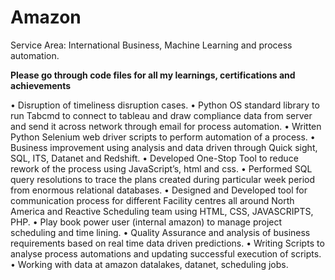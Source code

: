 # Amazon
Service Area: International Business, Machine Learning and process automation.

**Please go through code files for all my learnings, certifications and achievements**

•	Disruption of timeliness disruption cases.
• Python OS standard library to run Tabcmd to connect to tableau and draw compliance data from server and send it across network through email for process automation.
•	Written Python Selenium web driver scripts to perform automation of a process.
•	Business improvement using analysis and data driven through Quick sight, SQL, ITS, Datanet and Redshift.
•	Developed One-Stop Tool to reduce rework of the process using JavaScript’s, html and css.
•	Performed SQL query resolutions to trace the plans created during particular week period from enormous relational databases.
•	Designed and Developed tool for communication process for different Facility centres all around North America and Reactive Scheduling team using HTML, CSS, JAVASCRIPTS, PHP.
•	Play book power user (internal amazon) to manage project scheduling and time lining.
•	Quality Assurance and analysis of business requirements based on real time data driven predictions.
• Writing Scripts to analyse process automations and updating successful execution of scripts.
• Working with data at amazon datalakes, datanet, scheduling jobs.

